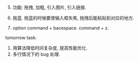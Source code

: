 5. 功能: 拖拽, 加粗, 引入图片, 引入链接.

6. 拖蓝. 拖蓝的时候要使输入框失焦, 拖拽后能粘贴到对应的地方.

7. option command + bacespace. command + z.

tomorrow task:

1. 用算法降低时间复杂度, 提高性能优化.
2. 多行情况下的 bug 处理.